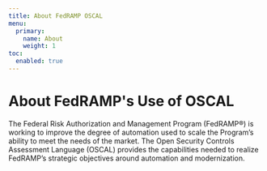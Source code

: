 ```yaml
---
title: About FedRAMP OSCAL
menu:
  primary:
    name: About
    weight: 1
toc:
  enabled: true
---
```

# About FedRAMP's Use of OSCAL

The Federal Risk Authorization and Management Program (FedRAMP®) is working to improve the degree of automation used to scale the Program’s ability to meet the needs of the market. The Open Security Controls Assessment Language (OSCAL) provides the capabilities needed to realize FedRAMP’s strategic objectives around automation and modernization.  
